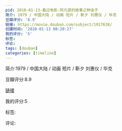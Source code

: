 ```yaml
---
pid: 2010-01-13-看过电影-阿凡提的故事之种金子
简介: 1979 / 中国大陆 / 动画 短片 / 靳夕 刘惠仪 / 毕克
豆瓣评分: '8.9'
链接: https://movie.douban.com/subject/1917638/
创建时间: '2010-01-13 00:20:27'
我的评分: '5'
标签:
评论:
tags: [douban]
categories: [timeline]
---
```

简介:1979 / 中国大陆 / 动画 短片 / 靳夕 刘惠仪 / 毕克

豆瓣评分:8.9

[链接](https://movie.douban.com/subject/1917638/)

我的评分:5

标签:

评论:


